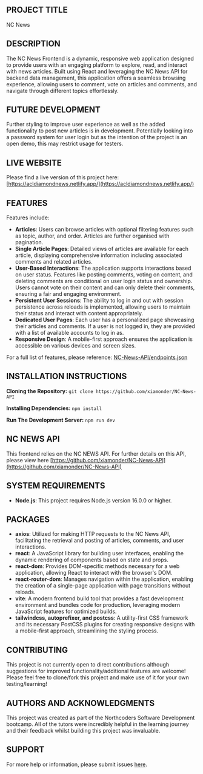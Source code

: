 ## PROJECT TITLE
NC News


## DESCRIPTION 
The NC News Frontend is a dynamic, responsive web application designed to provide users with an engaging platform to explore, read, and interact with news articles. Built using React and leveraging the NC News API for backend data management, this application offers a seamless browsing experience, allowing users to comment, vote on articles and comments, and navigate through different topics effortlessly.


## FUTURE DEVELOPMENT
Further styling to improve user experience as well as the added functionality to post new articles is in development. Potentially looking into a password system for user login but as the intention of the project is an open demo, this may restrict usage for testers.


## LIVE WEBSITE
Please find a live version of this project here:  
[https://acldiamondnews.netlify.app/](https://acldiamondnews.netlify.app/)  


## FEATURES  
Features include: 

- **Articles**: Users can browse articles with optional filtering features such as topic, author, and order. Articles are further organised with pagination. 
- **Single Article Pages**: Detailed views of articles are available for each article, displaying comprehensive information including associated comments and related articles.
- **User-Based Interactions**: The application supports interactions based on user status. Features like posting comments, voting on content, and deleting comments are conditional on user login status and ownership. Users cannot vote on their content and can only delete their comments, ensuring a fair and engaging environment.
- **Persistent User Sessions**: The ability to log in and out with session persistence across reloads is implemented, allowing users to maintain their status and interact with content appropriately.
- **Dedicated User Pages**: Each user has a personalized page showcasing their articles and comments. If a user is not logged in, they are provided with a list of available accounts to log in as. 
- **Responsive Design**: A mobile-first approach ensures the application is accessible on various devices and screen sizes.

For a full list of features, please reference: [NC-News-API/endpoints.json](endpoints.json)


## INSTALLATION INSTRUCTIONS

**Cloning the Repository:**
`git clone https://github.com/xiamonder/NC-News-API`

**Installing Dependencies:**
`npm install`

**Run The Development Server:**
`npm run dev`


## NC NEWS API
This frontend relies on the NC NEWS API. For further details on this API, please view here [https://github.com/xiamonder/NC-News-API](https://github.com/xiamonder/NC-News-API)


## SYSTEM REQUIREMENTS
- **Node.js**: This project requires Node.js version 16.0.0 or higher.  


## PACKAGES 
- **axios**: Utilized for making HTTP requests to the NC News API, facilitating the retrieval and posting of articles, comments, and user interactions.  
- **react**: A JavaScript library for building user interfaces, enabling the dynamic rendering of components based on state and props.  
- **react-dom**: Provides DOM-specific methods necessary for a web application, allowing React to interact with the browser's DOM.  
- **react-router-dom**: Manages navigation within the application, enabling the creation of a single-page application with page transitions without reloads.  
- **vite**: A modern frontend build tool that provides a fast development environment and bundles code for production, leveraging modern JavaScript features for optimized builds.  
-  **tailwindcss, autoprefixer, and postcss**: A utility-first CSS framework and its necessary PostCSS plugins for creating responsive designs with a mobile-first approach, streamlining the styling process.  


## CONTRIBUTING
This project is not currently open to direct contributions although suggestions for improved functionality/additional features are welcome! Please feel free to clone/fork this project and make use of it for your own testing/learning!


## AUTHORS AND ACKNOWLEDGMENTS 
This project was created as part of the Northcoders Software Development bootcamp. All of the tutors were incredibly helpful in the learning journey and their feedback whilst building this project was invaluable.


## SUPPORT 
For more help or information, please submit issues [here](https://github.com/xiamonder/NC-News/issues).
